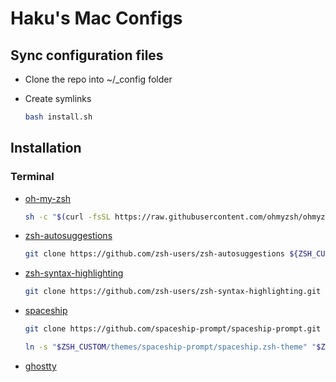# Haku's Mac Configs

## Sync configuration files

- Clone the repo into ~/\_config folder

- Create symlinks
  ```bash
  bash install.sh
  ```

## Installation

### Terminal

- [oh-my-zsh](https://ohmyz.sh/)

  ```bash
  sh -c "$(curl -fsSL https://raw.githubusercontent.com/ohmyzsh/ohmyzsh/master/tools/install.sh)"
  ```

- [zsh-autosuggestions](https://github.com/zsh-users/zsh-autosuggestions/blob/master/INSTALL.md)

  ```bash
  git clone https://github.com/zsh-users/zsh-autosuggestions ${ZSH_CUSTOM:-~/.oh-my-zsh/custom}/plugins/zsh-autosuggestions
  ```

- [zsh-syntax-highlighting](https://github.com/zsh-users/zsh-syntax-highlighting/blob/master/INSTALL.md)

  ```bash
  git clone https://github.com/zsh-users/zsh-syntax-highlighting.git ${ZSH_CUSTOM:-~/.oh-my-zsh/custom}/plugins/zsh-syntax-highlighting
  ```

- [spaceship](https://github.com/spaceship-prompt/spaceship-prompt?tab=readme-ov-file#-installation)

  ```bash
  git clone https://github.com/spaceship-prompt/spaceship-prompt.git "$ZSH_CUSTOM/themes/spaceship-prompt" --depth=1

  ln -s "$ZSH_CUSTOM/themes/spaceship-prompt/spaceship.zsh-theme" "$ZSH_CUSTOM/themes/spaceship.zsh-theme"
  ```

- [ghostty](https://ghostty.org/docs/install/binary#macos)
